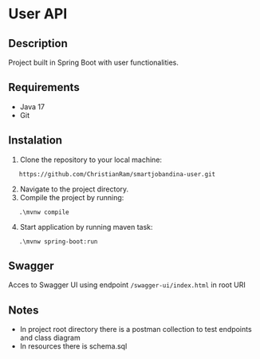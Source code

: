 # User API

## Description
Project built in Spring Boot with user functionalities.

## Requirements
- Java 17
- Git

## Instalation
1. Clone the repository to your local machine:
```console
   https://github.com/ChristianRam/smartjobandina-user.git
   ```
2. Navigate to the project directory.
3. Compile the project by running:
```console
   .\mvnw compile
   ```
4. Start application by running maven task:
```console
   .\mvnw spring-boot:run
   ```


## Swagger
Acces to Swagger UI using endpoint `/swagger-ui/index.html` in root URI

## Notes
- In project root directory there is a postman collection to test endpoints and class diagram
- In resources there is schema.sql